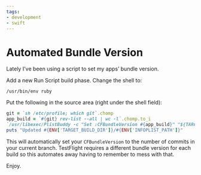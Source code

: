 ```yaml
---
tags:
- development
- swift
---
```


# Automated Bundle Version

Lately I've been using a script to set my apps’ bundle version.

Add a new Run Script build phase. Change the shell to:

```
/usr/bin/env ruby
```

Put the following in the source area (right under the shell field):

``` ruby
git = `sh /etc/profile; which git`.chomp
app_build = `#{git} rev-list --all | wc -l`.chomp.to_i
`/usr/libexec/PlistBuddy -c "Set :CFBundleVersion #{app_build}" "${TARGET_BUILD_DIR}/${INFOPLIST_PATH}"`
puts "Updated #{ENV['TARGET_BUILD_DIR']}/#{ENV['INFOPLIST_PATH']}"
```

This will automatically set your `CFBundleVersion` to the number of commits in your current branch. TestFlight requires a different bundle version for each build so this automates away having to remember to mess with that.

Enjoy.
